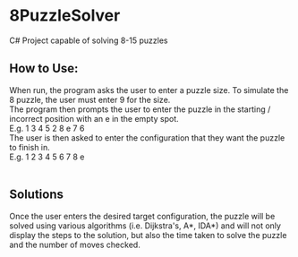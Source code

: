 # 8PuzzleSolver
C# Project capable of solving 8-15 puzzles

## How to Use:

When run, the program asks the user to enter a puzzle size.  To simulate the 8 puzzle, the user must enter 9 for the size.<br/>
The program then prompts the user to enter the puzzle in the starting / incorrect position with an e in the empty spot.  <br/>
E.g. 1 3 4 5 2 8 e 7 6
<br/>
The user is then asked to enter the configuration that they want the puzzle to finish in.
<br/>
E.g. 1 2 3 4 5 6 7 8 e
<br/>
<br/>
## Solutions
Once the user enters the desired target configuration, the puzzle will be solved using various algorithms (i.e. Dijkstra's, A*, IDA*) and will not only display the steps to the solution, but also the time taken to solve the puzzle and the number of moves checked.
